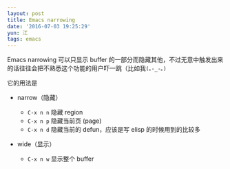 ```yaml
---
layout: post
title: Emacs narrowing
date: '2016-07-03 19:25:29'
yun: 江
tags: emacs
---
```


Emacs narrowing 可以只显示 buffer 的一部分而隐藏其他，不过无意中触发出来的话往往会把不熟悉这个功能的用户吓一跳（比如我`(｡-_-｡)`

它的用法是

- narrow（隐藏）
  * `C-x n n` 隐藏 region
  * `C-x n p` 隐藏当前页 (page)
  * `C-x n d` 隐藏当前的 defun，应该是写 elisp 的时候用到的比较多

- wide（显示）
  * `C-x n w` 显示整个 buffer
